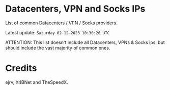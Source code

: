 # Datacenters, VPN and Socks IPs
 
List of common Datacenters / VPN / Socks providers. 

Latest update: `Saturday 02-12-2023 10:30:26 UTC` 

ATTENTION: This list doesn't include all Datacenters, VPNs & Socks ips, 
but should include the vast majority of common ones.

# Credits
ejrv, X4BNet and TheSpeedX.
